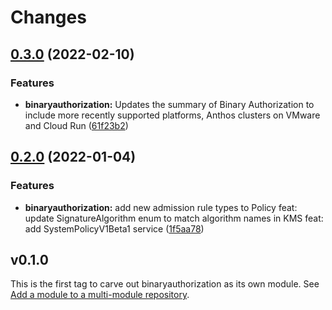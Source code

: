 # Changes

## [0.3.0](https://github.com/googleapis/google-cloud-go/compare/binaryauthorization/v0.2.0...binaryauthorization/v0.3.0) (2022-02-10)


### Features

* **binaryauthorization:** Updates the summary of Binary Authorization to include more recently supported platforms, Anthos clusters on VMware and Cloud Run ([61f23b2](https://github.com/googleapis/google-cloud-go/commit/61f23b2167dbe9e3e031db12ccf46b7eac639fa3))

## [0.2.0](https://www.github.com/googleapis/google-cloud-go/compare/binaryauthorization/v0.1.0...binaryauthorization/v0.2.0) (2022-01-04)


### Features

* **binaryauthorization:** add new admission rule types to Policy feat: update SignatureAlgorithm enum to match algorithm names in KMS feat: add SystemPolicyV1Beta1 service ([1f5aa78](https://www.github.com/googleapis/google-cloud-go/commit/1f5aa78a4d6633871651c89a6d9c48e3409fecc5))

## v0.1.0

This is the first tag to carve out binaryauthorization as its own module. See
[Add a module to a multi-module repository](https://github.com/golang/go/wiki/Modules#is-it-possible-to-add-a-module-to-a-multi-module-repository).
